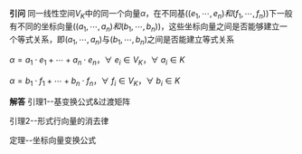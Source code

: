 **引问**
同一线性空间$V_K$中的同一个向量$\alpha$，在不同基$((e_1,\cdots,e_n)和(f_1,\cdots,f_n))$下一般有不同的坐标向量$((a_1,\cdots,a_n)和(b_1,\cdots,b_n))$，这些坐标向量之间是否能够建立一个等式关系，即$(a_1,\cdots,a_n)$与$(b_1,\cdots,b_n)$之间是否能建立等式关系

$\alpha=a_1\cdot e_1+\cdots+a_n\cdot e_n，
\forall\ e_i\in V_K，\forall\ a_i\in K$

$\alpha=b_1\cdot f_1+\cdots+b_n\cdot f_n，
\forall\ f_i\in V_K，\forall\ b_i\in K$

**解答**
引理1--基变换公式&过渡矩阵

引理2--形式行向量的消去律

定理--坐标向量变换公式
